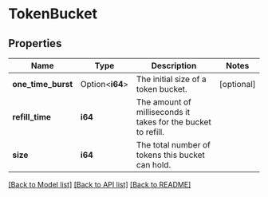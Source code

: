 # TokenBucket

## Properties

Name | Type | Description | Notes
------------ | ------------- | ------------- | -------------
**one_time_burst** | Option<**i64**> | The initial size of a token bucket. | [optional]
**refill_time** | **i64** | The amount of milliseconds it takes for the bucket to refill. | 
**size** | **i64** | The total number of tokens this bucket can hold. | 

[[Back to Model list]](../README.md#documentation-for-models) [[Back to API list]](../README.md#documentation-for-api-endpoints) [[Back to README]](../README.md)



